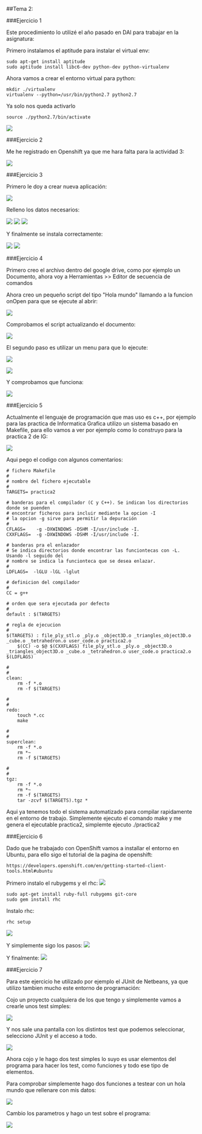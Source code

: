 ##Tema 2:

###Ejercicio 1

Este procedimiento lo utilizé el año pasado en DAI para trabajar en la asignatura:

Primero instalamos el aptitude para instalar el virtual env:

````
sudo apt-get install aptitude
sudo aptitude install libc6-dev python-dev python-virtualenv
````

Ahora vamos a crear el entorno virtual para python:

````
mkdir ./virtualenv
virtualenv --python=/usr/bin/python2.7 python2.7
````

Ya solo nos queda activarlo

````
source ./python2.7/bin/activate
````

<img src="http://i60.tinypic.com/1e6xbp.png"></img>

###Ejercicio 2

Me he registrado en Openshift ya que me hara falta para la actividad 3:

<img src="http://i60.tinypic.com/23saxqp.png"></img>

###Ejercicio 3

Primero le doy a crear nueva aplicación:

<img src="http://i61.tinypic.com/2nv83va.png"></img>

Relleno los datos necesarios:

<img src="http://i59.tinypic.com/291fa83.png"></img>
<img src="http://i62.tinypic.com/k9ggoj.png"></img>
<img src="http://i61.tinypic.com/16715yx.png"></img>

Y finalmente se instala correctamente:

<img src="http://i62.tinypic.com/n47b0y.png"></img>
<img src="http://i61.tinypic.com/2j60j1f.png"></img>


###Ejercicio 4

Primero creo el archivo dentro del google drive, como por ejemplo un Documento, ahora voy a Herramientas >> Editor de secuencia de comandos

Ahora creo un pequeño script del tipo "Hola mundo" llamando a la funcion onOpen para que se ejecute al abrir:

<img src="http://i59.tinypic.com/akv0vd.png"></img>

Comprobamos el script actualizando el documento:

<img src="http://i61.tinypic.com/20afej6.png"></img>

El segundo paso es utilizar un menu para que lo ejecute:

<img src="http://i60.tinypic.com/1q0t53.png"></img>

<img src="http://i57.tinypic.com/j953pw.png"></img>

Y comprobamos que funciona:

<img src="http://i59.tinypic.com/15g5myq.png"></img>


###Ejercicio 5

Actualmente el lenguaje de programación que mas uso es c++, por ejemplo para las practica de Informatica Grafica utilizo un sistema basado en Makefile,
para ello vamos a ver por ejemplo como lo construyo para la practica 2 de IG:

<img src="http://i58.tinypic.com/suycer.png"></img>

Aqui pego el codigo con algunos comentarios:

````
# fichero Makefile
#
# nombre del fichero ejecutable
#
TARGETS= practica2

# banderas para el compilador (C y C++). Se indican los directorios donde se puenden
# encontrar ficheros para incluir mediante la opcion -I
# la opcion -g sirve para permitir la depuración
#
CFLAGS=    -g -DXWINDOWS -DSHM -I/usr/include -I.
CXXFLAGS=  -g -DXWINDOWS -DSHM -I/usr/include -I.

# banderas pra el enlazador
# Se indica directorios donde encontrar las funciontecas con -L. Usando -l seguido del
# nombre se indica la funcionteca que se desea enlazar.
#
LDFLAGS=  -lGLU -lGL -lglut

# definicion del compilador
#
CC = g++

# orden que sera ejecutada por defecto
#
default : $(TARGETS)

# regla de ejecucion
#
$(TARGETS) : file_ply_stl.o _ply.o _object3D.o _triangles_object3D.o _cube.o _tetrahedron.o user_code.o practica2.o
	$(CC) -o $@ $(CXXFLAGS) file_ply_stl.o _ply.o _object3D.o _triangles_object3D.o _cube.o _tetrahedron.o user_code.o practica2.o $(LDFLAGS)

#
#
clean:
	rm -f *.o
	rm -f $(TARGETS)

#
#
redo:
	touch *.cc
	make

#
#
superclean:
	rm -f *.o
	rm *~
	rm -f $(TARGETS)

#
#
tgz:
	rm -f *.o
	rm *~
	rm -f $(TARGETS)
	tar -zcvf $(TARGETS).tgz *
````

Aqui ya tenemos todo el sistema automatizado para compilar rapidamente en el entorno de trabajo. Simplemente ejecuto el comando make y me genera el ejecutable practica2, simplemte ejecuto ./practica2


###Ejercicio 6

Dado que he trabajado con OpenShift vamos a installar el entorno en Ubuntu, para ello sigo el tutorial de la pagina de openshift:

````
https://developers.openshift.com/en/getting-started-client-tools.html#ubuntu
````

Primero instalo el rubygems y el rhc:
<img src="http://i61.tinypic.com/al3qqu.png"></img>
````
sudo apt-get install ruby-full rubygems git-core
sudo gem install rhc
````
Instalo rhc:

````
rhc setup
````
<img src="http://i58.tinypic.com/2whr1py.png"></img>

Y simplemente sigo los pasos:
<img src="http://i57.tinypic.com/vd0ort.jpg"></img>

Y finalmente:
<img src="http://i58.tinypic.com/313rdza.png"></img>


###Ejercicio 7

Para este ejercicio he utilizado por ejemplo el JUnit de Netbeans, ya que utilizo tambien mucho este entorno de programación:

Cojo un proyecto cualquiera de los que tengo y simplemente vamos a crearle unos test simples:

<img src="http://i58.tinypic.com/15ro9ki.jpg"></img>

Y nos sale una pantalla con los distintos test que podemos seleccionar, selecciono JUnit y el acceso a todo.

<img src="http://i59.tinypic.com/j63jx4.jpg"></img>

Ahora cojo y le hago dos test simples lo suyo es usar elementos del programa para hacer los test, como funciones y todo ese tipo de elementos.

Para comprobar simplemente hago dos funciones a testear con un hola mundo que rellenare con mis datos:

<img src="http://i62.tinypic.com/ek582v.jpg"></img>

Cambio los parametros y hago un test sobre el programa:

<img src="http://i57.tinypic.com/2dv21rb.jpg"></img>